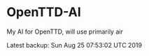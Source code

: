 # OpenTTD-AI
My AI for OpenTTD, will use primarily air

Latest backup: Sun Aug 25 07:53:02 UTC 2019
